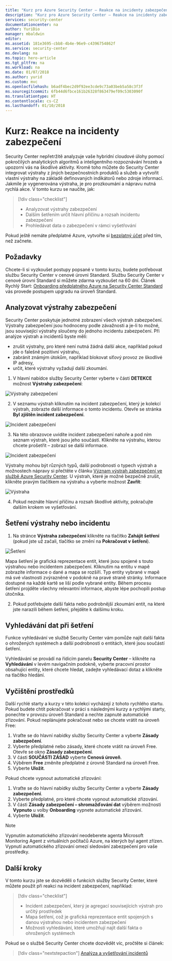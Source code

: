 ```yaml
---
title: "Kurz pro Azure Security Center – Reakce na incidenty zabezpečení | Dokumentace Microsoftu"
description: "Kurz pro Azure Security Center – Reakce na incidenty zabezpečení"
services: security-center
documentationcenter: na
author: YuriDio
manager: mbaldwin
editor: 
ms.assetid: 181e3695-cbb8-4b4e-96e9-c4396754862f
ms.service: security-center
ms.devlang: na
ms.topic: hero-article
ms.tgt_pltfrm: na
ms.workload: na
ms.date: 01/07/2018
ms.author: yurid
ms.custom: mvc
ms.openlocfilehash: b6adf4bec2d9f92ee3cde9c73a03beb5a58c3f3f
ms.sourcegitcommit: 6fb44d6fbce161b26328f863479ef09c5303090f
ms.translationtype: HT
ms.contentlocale: cs-CZ
ms.lasthandoff: 01/10/2018
---
```

# <a name="tutorial-respond-to-security-incidents"></a>Kurz: Reakce na incidenty zabezpečení
Security Center nepřetržitě analyzuje vaše hybridní cloudové úlohy pomocí pokročilých analytických algoritmů a inteligentního rozpoznávání hrozeb a upozorní vás na škodlivé aktivity. Kromě toho můžete do Security Center integrovat výstrahy z jiných bezpečnostních produktů a služeb a vytvořit vlastní výstrahy na základě definovaných indikátorů nebo zdroje informací. Jakmile je vygenerována výstraha, je pro prozkoumání a nápravu nutná rychlá akce. V tomto kurzu se naučíte, jak:

> [!div class="checklist"]
> * Analyzovat výstrahy zabezpečení
> * Dalším šetřením určit hlavní příčinu a rozsah incidentu zabezpečení
> * Prohledávat data o zabezpečení v rámci vyšetřování

Pokud ještě nemáte předplatné Azure, vytvořte si [bezplatný účet](https://azure.microsoft.com/free/) před tím, než začnete.

## <a name="prerequisites"></a>Požadavky
Chcete-li si vyzkoušet postupy popsané v tomto kurzu, budete potřebovat službu Security Center v cenové úrovni Standard. Službu Security Center v cenové úrovni Standard si můžete zdarma vyzkoušet na 60 dní. Článek Rychlý Start: [Onboarding předplatného Azure na Security Center Standard](security-center-get-started.md) vás provede postupem upgradu na úroveň Standard.

## <a name="triage-security-alerts"></a>Analyzovat výstrahy zabezpečení
Security Center poskytuje jednotné zobrazení všech výstrah zabezpečení. Výstrahy zabezpečení jsou hodnoceny podle závažnosti a je-li to možné, jsou související výstrahy sloučeny do jednoho incidentu zabezpečení. Při analýze výstrah a incidentů byste měli:

- zrušit výstrahy, pro které není nutná žádná další akce, například pokud jde o falešně pozitivní výstrahu,
- zabránit známým útokům, například blokovat síťový provoz ze škodlivé IP adresy,
- určit, které výstrahy vyžadují další zkoumání.


1. V hlavní nabídce služby Security Center vyberte v části **DETEKCE** možnost **Výstrahy zabezpečení**:

  ![Výstrahy zabezpečení](./media/tutorial-security-incident/tutorial-security-incident-fig1.png)  

2. V seznamu výstrah kliknutím na incident zabezpečení, který je kolekcí výstrah, zobrazte další informace o tomto incidentu. Otevře se stránka **Byl zjištěn incident zabezpečení**.

  ![Incident zabezpečení](./media/tutorial-security-incident/tutorial-security-incident-fig2.png)

3. Na této obrazovce uvidíte incident zabezpečení nahoře a pod ním seznam výstrah, které jsou jeho součástí. Klikněte na výstrahu, kterou chcete prošetřit – zobrazí se další informace.

  ![Incident zabezpečení](./media/tutorial-security-incident/tutorial-security-incident-fig3.png)

  Výstrahy mohou být různých typů, další podrobnosti o typech výstrah a možnostech nápravy si přečtěte v článku [Význam výstrah zabezpečení ve službě Azure Security Center](https://docs.microsoft.com/azure/security-center/security-center-alerts-type). U výstrah, které je možné bezpečně zrušit, klikněte pravým tlačítkem na výstrahu a vyberte možnost **Zavřít**:

  ![Výstraha](./media/tutorial-security-incident/tutorial-security-incident-fig4.png)

4. Pokud neznáte hlavní příčinu a rozsah škodlivé aktivity, pokračujte dalším krokem ve vyšetřování.

## <a name="investigate-an-alert-or-incident"></a>Šetření výstrahy nebo incidentu
1. Na stránce **Výstraha zabezpečení** klikněte na tlačítko **Zahájit šetření** (pokud jste už začali, tlačítko se změní na **Pokračovat v šetření**).

  ![Šetření](./media/tutorial-security-incident/tutorial-security-incident-fig5.png)

  Mapa šetření je grafická reprezentace entit, které jsou spojené s touto výstrahou nebo incidentem zabezpečení. Kliknutím na entitu v mapě zobrazíte informace o dané a mapa se rozšíří. Typ entity vybrané v mapě má své vlastnosti zvýrazněné v podokně na pravé straně stránky. Informace dostupné na každé kartě se liší podle vybrané entity. Během procesu šetření projděte všechny relevantní informace, abyste lépe pochopili postup útočníka.

2. Pokud potřebujete další fakta nebo podrobnější zkoumání entit, na které jste narazili během šetření, přejděte k dalšímu kroku.

## <a name="search-data-for-investigation"></a>Vyhledávání dat při šetření

Funkce vyhledávání ve službě Security Center vám pomůže najít další fakta o ohrožených systémech a další podrobnosti o entitách, které jsou součástí šetření.

Vyhledávání se provádí na řídicím panelu **Security Center** – klikněte na **Vyhledávání** v levém navigačním podokně, vyberte pracovní prostor obsahující entity, které chcete hledat, zadejte vyhledávací dotaz a klikněte na tlačítko hledání.

## <a name="clean-up-resources"></a>Vyčištění prostředků
Další rychlé starty a kurzy v této kolekci vycházejí z tohoto rychlého startu. Pokud budete chtít pokračovat v práci s následnými kurzy a rychlými starty, ponechte v provozu úroveň Standard a nechte zapnuté automatické zřizování. Pokud neplánujete pokračovat nebo se chcete vrátit na úroveň Free:

1. Vraťte se do hlavní nabídky služby Security Center a vyberte **Zásady zabezpečení**.
2. Vyberte předplatné nebo zásady, které chcete vrátit na úroveň Free. Otevře se okno **Zásady zabezpečení**.
3. V části **SOUČÁSTI ZÁSAD** vyberte **Cenová úroveň**.
4. Výběrem **Free** změníte předplatné z úrovně Standard na úroveň Free.
5. Vyberte **Uložit**.

Pokud chcete vypnout automatické zřizování:

1. Vraťte se do hlavní nabídky služby Security Center a vyberte **Zásady zabezpečení**.
2. Vyberte předplatné, pro které chcete vypnout automatické zřizování.
3. V části **Zásady zabezpečení – shromažďování dat** výběrem možnosti **Vypnuto** u volby **Onboarding** vypnete automatické zřizování.
4. Vyberte **Uložit**.

>[!NOTE]
> Vypnutím automatického zřizování neodeberete agenta Microsoft Monitoring Agent z virtuálních počítačů Azure, na kterých byl agent zřízen. Vypnutí automatického zřizování omezí sledování zabezpečení pro vaše prostředky.
>

## <a name="next-steps"></a>Další kroky
V tomto kurzu jste se dozvěděli o funkcích služby Security Center, které můžete použít při reakci na incident zabezpečení, například:

> [!div class="checklist"]
> * Incident zabezpečení, který je agregací souvisejících výstrah pro určitý prostředek
> * Mapa šetření, což je grafická reprezentace entit spojených s danou výstrahou nebo incidentem zabezpečení
> * Možnosti vyhledávání, které umožňují najít další fakta o ohrožených systémech

Pokud se o službě Security Center chcete dozvědět víc, pročtěte si článek:

> [!div class="nextstepaction"]
> [Analýza a vyšetřování incidentů](security-center-investigation.md)
